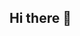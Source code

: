 ## Hi there 👋

<!--
**amandalaackmann/amandalaackmann** is a ✨ _special_ ✨ repository because its `README.md` (this file) appears on your GitHub profile.

- 🔭 I’m currently working on my final project in my TripleTen Business Intelligence Analytics Bootcamp
- 🌱 I’m currently deciding on which book i'd like to read next.
- 🤔 I’m looking for help with continuous projects to gain more knowledge in the BIA field.
- 💬 Ask me about living internationally for 12 years.
- 📫 How to reach me: message me on Linkedin; linkedin.com/in/amandalaackmann
-->
